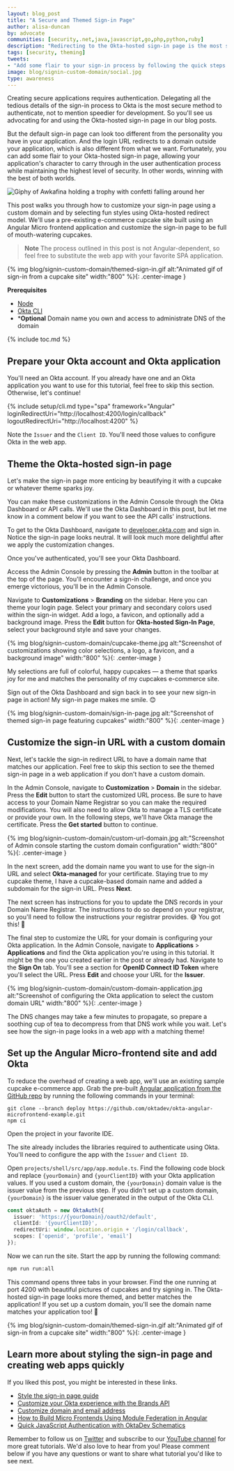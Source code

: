 ```yaml
---
layout: blog_post
title: "A Secure and Themed Sign-in Page"
author: alisa-duncan
by: advocate
communities: [security,.net,java,javascript,go,php,python,ruby]
description: "Redirecting to the Okta-hosted sign-in page is the most secure way to authenticate users in your application. But the default configuration yield a very neutral sign-in page. This post walks you through customization options and setting up a custom domain so the personality of your site shines all through the user's experience."
tags: [security, theming]
tweets:
- "Add some flair to your sign-in process by following the quick steps in this post!"
image: blog/signin-custom-domain/social.jpg
type: awareness
---
```


Creating secure applications requires authentication. Delegating all the tedious details of the sign-in process to Okta is the most secure method to authenticate, not to mention speedier for development. So you'll see us advocating for and using the Okta-hosted sign-in page in our blog posts.

But the default sign-in page can look too different from the personality you have in your application. And the login URL redirects to a domain outside your application, which is also different from what we want. Fortunately, you can add some flair to your Okta-hosted sign-in page, allowing your application's character to carry through in the user authentication process while maintaining the highest level of security. In other words, winning with the best of both worlds.

![Giphy of Awkafina holding a trophy with confetti falling around her](https://media.giphy.com/media/26u4cqiYI30juCOGY/giphy.gif)

This post walks you through how to customize your sign-in page using a custom domain and by selecting fun styles using Okta-hosted redirect model. We'll use a pre-existing e-commerce cupcake site built using an Angular Micro frontend application and customize the sign-in page to be full of mouth-watering cupcakes.

> **Note**
The process outlined in this post is not Angular-dependent, so feel free to substitute the web app with your favorite SPA application.

{% img blog/signin-custom-domain/themed-sign-in.gif alt:"Animated gif of sign-in from a cupcake site" width:"800" %}{: .center-image }

**Prerequisites**
- [Node](https://nodejs.org/)
- [Okta CLI](https://cli.okta.com)
- ***Optional** Domain name you own and access to administrate DNS of the domain

{% include toc.md %}

## Prepare your Okta account and Okta application
You'll need an Okta account. If you already have one and an Okta application you want to use for this tutorial, feel free to skip this section. Otherwise, let's continue!

{% include setup/cli.md type="spa" framework="Angular" loginRedirectUri="http://localhost:4200/login/callback" logoutRedirectUri="http://localhost:4200" %}

Note the `Issuer` and the `Client ID`. You'll need those values to configure Okta in the web app.

## Theme the Okta-hosted sign-in page
Let's make the sign-in page more enticing by beautifying it with a cupcake or whatever theme sparks joy.

You can make these customizations in the Admin Console through the Okta Dashboard or API calls. We'll use the Okta Dashboard in this post, but let me know in a comment below if you want to see the API calls' instructions.

To get to the Okta Dashboard, navigate to [developer.okta.com](https://developer.okta.com) and sign in. Notice the sign-in page looks neutral. It will look much more delightful after we apply the customization changes.

Once you've authenticated, you'll see your Okta Dashboard.

Access the Admin Console by pressing the **Admin** button in the toolbar at the top of the page. You'll encounter a sign-in challenge, and once you emerge victorious, you'll be in the Admin Console.

Navigate to **Customizations** > **Branding** on the sidebar. Here you can theme your login page. Select your primary and secondary colors used within the sign-in widget. Add a logo, a favicon, and optionally add a background image. Press the **Edit** button for **Okta-hosted Sign-In Page**, select your background style and save your changes. 

{% img blog/signin-custom-domain/cupcake-theme.jpg alt:"Screenshot of customizations showing color selections, a logo, a favicon, and a background image" width:"800" %}{: .center-image }

My selections are full of colorful, happy cupcakes — a theme that sparks joy for me and matches the personality of my cupcakes e-commerce site.

Sign out of the Okta Dashboard and sign back in to see your new sign-in page in action! My sign-in page makes me smile. 😊

{% img blog/signin-custom-domain/sign-in-page.jpg alt:"Screenshot of themed sign-in page featuring cupcakes" width:"800" %}{: .center-image }

## Customize the sign-in URL with a custom domain

Next, let's tackle the sign-in redirect URL to have a domain name that matches our application. Feel free to skip this section to see the themed sign-in page in a web application if you don't have a custom domain.

In the Admin Console, navigate to **Customization** > **Domain** in the sidebar. Press the **Edit** button to start the customized URL process. Be sure to have access to your Domain Name Registrar so you can make the required modifications. You will also need to allow Okta to manage a TLS certificate or provide your own. In the following steps, we'll have Okta manage the certificate. Press the **Get started** button to continue.

{% img blog/signin-custom-domain/custom-url-domain.jpg alt:"Screenshot of Admin console starting the custom domain configuration" width:"800" %}{: .center-image }

In the next screen, add the domain name you want to use for the sign-in URL and select **Okta-managed** for your certificate. Staying true to my cupcake theme, I have a cupcake-based domain name and added a subdomain for the sign-in URL. Press **Next**.

The next screen has instructions for you to update the DNS records in your Domain Name Registrar. The instructions to do so depend on your registrar, so you'll need to follow the instructions your registrar provides. 😅 You got this! 💪

The final step to customize the URL for your domain is configuring your Okta application. In the Admin Console, navigate to **Applications** > **Applications** and find the Okta application you're using in this tutorial. It might be the one you created earlier in the post or already had. Navigate to the **Sign On** tab. You'll see a section for **OpenID Connect ID Token** where you'll select the URL. Press **Edit** and choose your URL for the **Issuer**.

{% img blog/signin-custom-domain/custom-domain-application.jpg alt:"Screenshot of configuring the Okta application to select the custom domain URL" width:"800" %}{: .center-image }

The DNS changes may take a few minutes to propagate, so prepare a soothing cup of tea to decompress from that DNS work while you wait. Let's see how the sign-in page looks in a web app with a matching theme!

## Set up the Angular Micro-frontend site and add Okta
To reduce the overhead of creating a web app, we'll use an existing sample cupcake e-commerce app. Grab the pre-built [Angular application from the GitHub repo](https://github.com/oktadev/okta-angular-microfrontend-example/tree/deploy) by running the following commands in your terminal:

```shell
git clone --branch deploy https://github.com/oktadev/okta-angular-microfrontend-example.git
npm ci
```

Open the project in your favorite IDE.

The site already includes the libraries required to authenticate using Okta. You'll need to configure the app with the `Issuer` and `Client ID`. 

Open `projects/shell/src/app/app.module.ts`. Find the following code block and replace `{yourDomain}` and `{yourClientID}` with your Okta application values. If you used a custom domain, the `{yourDomain}` domain value is the issuer value from the previous step. If you didn't set up a custom domain, `{yourDomain}` is the issuer value generated in the output of the Okta CLI.

```ts
const oktaAuth = new OktaAuth({
  issuer: 'https://{yourDomain}/oauth2/default',
  clientId: '{yourClientID}',
  redirectUri: window.location.origin + '/login/callback',
  scopes: ['openid', 'profile', 'email']
});
```

Now we can run the site. Start the app by running the following command:

```sh
npm run run:all
```

This command opens three tabs in your browser. Find the one running at port 4200 with beautiful pictures of cupcakes and try signing in. The Okta-hosted sign-in page looks more themed, and better matches the application! If you set up a custom domain, you'll see the domain name matches your application too! 🧁

{% img blog/signin-custom-domain/themed-sign-in.gif alt:"Animated gif of sign-in from a cupcake site" width:"800" %}{: .center-image }

## Learn more about styling the sign-in page and creating web apps quickly

If you liked this post, you might be interested in these links.
* [Style the sign-in page guide](https://developer.okta.com/docs/guides/custom-widget/main/)
* [Customize your Okta experience with the Brands API](https://developer.okta.com/docs/guides/customize-themes/)
* [Customize domain and email address](https://developer.okta.com/docs/guides/custom-url-domain/main/)
* [How to Build Micro Frontends Using Module Federation in Angular](/blog/2022/05/17/angular-microfrontend-auth)
* [Quick JavaScript Authentication with OktaDev Schematics](/blog/2022/10/14/quick-javascript-authentication)

Remember to follow us on [Twitter](https://twitter.com/oktadev) and subscribe to our [YouTube channel](https://www.youtube.com/c/OktaDev/) for more great tutorials. We'd also love to hear from you! Please comment below if you have any questions or want to share what tutorial you'd like to see next.
